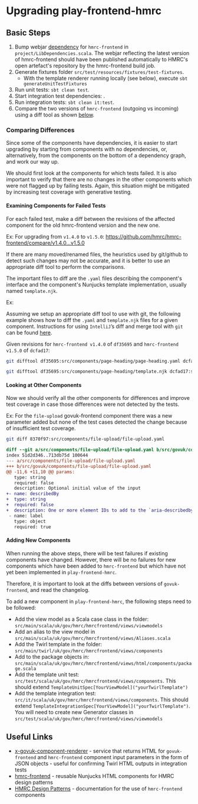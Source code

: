 # Upgrading play-frontend-hmrc

## Basic Steps

1. Bump webjar [dependency](https://github.com/hmrc/hmrc-frontend/tags) for `hmrc-frontend` in `project/LibDependencies.scala`. The
   webjar reflecting the latest version of hmrc-frontend should have been
   published automatically to HMRC's open artefact's repository by the hmrc-frontend build job.
1. Generate fixtures folder `src/test/resources/fixtures/test-fixtures`.
   - With the template renderer running locally (see below), execute `sbt generateUnitTestFixtures` 
1. Run unit tests: `sbt clean test`.
1. Start integration test dependencies: .
1. Run integration tests: `sbt clean it:test`.
1. Compare the two versions of `hmrc-frontend` (outgoing vs incoming) using a diff tool as shown [below](#examining-components-for-failed-tests).

### Comparing Differences
Since some of the components have dependencies, it is easier to start upgrading by starting from components with no dependencies, or, alternatively, from the components on the bottom of a dependency graph, and work our way up.

We should first look at the components for which tests failed. It is also important to verify that there are no changes in the other components which were not flagged up by failing tests. Again, this situation might be mitigated by increasing test coverage with generative testing.

#### Examining Components for Failed Tests
 
For each failed test, make a diff between the revisions of the affected component for the old hmrc-frontend version and the new one.

Ex: For upgrading from `v1.4.0` to `v1.5.0`: https://github.com/hmrc/hmrc-frontend/compare/v1.4.0...v1.5.0

If there are many moved/renamed files, the heuristics used by git/github to detect such changes may not be accurate, and it is better to use an appropriate diff tool to perform the comparisons.

The important files to diff are the `.yaml` files describing the component's interface and the component's Nunjucks template implementation, usually named `template.njk`.

Ex:

Assuming we setup an appropriate diff tool to use with git, the following example shows how to diff the `.yaml` and `template.njk` files for a given component. Instructions for using `IntelliJ`’s diff and merge tool with `git` can be found [here](https://gist.github.com/rambabusaravanan/1d1902e599c9c680319678b0f7650898).

Given revisions for `hmrc-frontend v1.4.0` of `df35695` and `hmrc-frontend v1.5.0` of `dcfad17`:

```bash
git difftool df35695:src/components/page-heading/page-heading.yaml dcfad17:src/components/page-heading/page-heading.yaml

git difftool df35695:src/components/page-heading/template.njk dcfad17:src/components/page-heading/template.njk
```

#### Looking at Other Components

Now we should verify all the other components for differences and improve test coverage in case those differences were
not detected by the tests.

Ex: For the `file-upload` govuk-frontend component there was a new parameter added but none of the test cases detected the change because 
of insufficient test coverage.
```bash
git diff 8370f97:src/components/file-upload/file-upload.yaml                 3ef1d76:src/govuk/components/file-upload/file-upload.yaml
```

```diff
diff --git a/src/components/file-upload/file-upload.yaml b/src/govuk/components/file-upload/file-upload.yaml
index 51d2d346..713db75d 100644
--- a/src/components/file-upload/file-upload.yaml
+++ b/src/govuk/components/file-upload/file-upload.yaml
@@ -11,6 +11,10 @@ params:
   type: string
   required: false
   description: Optional initial value of the input
+- name: describedBy
+  type: string
+  required: false
+  description: One or more element IDs to add to the `aria-describedby` attribute, used to provide additional descriptive information for screenreader users.
 - name: label
   type: object
   required: true
```

#### Adding New Components
When running the above steps, there will be test failures if existing components have changed. However, there will be no
failures for new components which have been added to `hmrc-frontend` but which have not yet been implemented in 
`play-frontend-hmrc`.

Therefore, it is important to look at the diffs between versions of `govuk-frontend`, and read the changelog.

To add a new component in `play-frontend-hmrc`, the following steps need to be followed:
- Add the view model as a Scala case class in the folder: `src/main/scala/uk/gov/hmrc/hmrcfrontend/views/viewmodels`
- Add an alias to the view model in `src/main/scala/uk/gov/hmrc/hmrcfrontend/views/Aliases.scala`
- Add the Twirl template in the folder: `src/main/twirl/uk/gov/hmrc/hmrcfrontend/views/components`
- Add to the package objects in: `src/main/scala/uk/gov/hmrc/hmrcfrontend/views/html/components/package.scala`
- Add the template unit test: `src/test/scala/uk/gov/hmrc/hmrcfrontend/views/components`. This should extend 
`TemplateUnitSpec[YourViewModel]("yourTwirlTemplate")`
- Add the template integration test: `src/it/scala/uk/gov/hmrc/hmrcfrontend/views/components`. This should extend
`TemplateIntegrationSpec[YourViewModel]("yourTwirlTemplate")`. You will need to create new Generator
classes in `src/test/scala/uk/gov/hmrc/hmrcfrontend/views/viewmodels`

## Useful Links
- [x-govuk-component-renderer](https://github.com/hmrc/x-govuk-component-renderer) - service that returns HTML for `govuk-frontend` and `hmrc-frontend` component input parameters in the form of JSON objects - useful for confirming Twirl HTML outputs in integration tests
- [hmrc-frontend](https://github.com/hmrc/hmrc-frontend/) - reusable Nunjucks HTML components for HMRC design patterns
- [HMRC Design Patterns](https://design.tax.service.gov.uk/hmrc-design-patterns/) - documentation for the use of `hmrc-frontend` components
